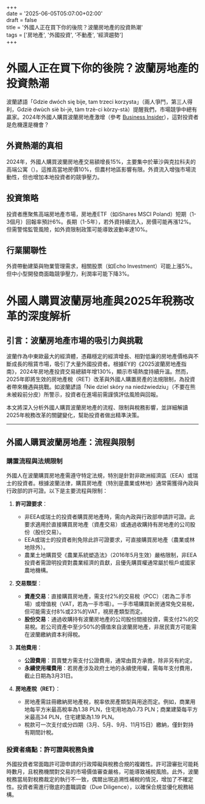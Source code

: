 +++  
date = '2025-06-05T05:07:00+02:00'  
draft = false  
title = '外國人正在買下你的後院？波蘭房地產的投資熱潮'  
tags = ['房地產', '外國投資', '不動產', '經濟趨勢']  
+++

# 外國人正在買下你的後院？波蘭房地產的投資熱潮

波蘭諺語「Gdzie dwóch się bije, tam trzeci korzysta」（兩人爭鬥，第三人得利，Gdziè dwùch siè bi-jè, tàm trzè-ci kòrzy-stà）提醒我們，市場競爭中總有贏家。2024年外國人購買波蘭房地產激增（參考 [Business Insider](https://businessinsider.com.pl/nieruchomosci/cudzoziemcy-kupuja-wiecej-nieruchomosci-w-polsce-oto-dane-za-2024-r/109sw0b)），這對投資者是危機還是機會？

## 外資熱潮的真相
2024年，外國人購買波蘭房地產交易額增長15%，主要集中於華沙與克拉科夫的高端公寓（）。這推高當地房價10%，但農村地區影響有限。外資流入增強市場流動性，但也增加本地投資者的競爭壓力。

## 投資策略
投資者應聚焦高端房地產市場，房地產ETF（如iShares MSCI Poland）短期（1-3個月）回報率預計6%。長期（1-5年），若外資持續流入，房價可能再漲12%。但需警惕監管風險，如外資限制政策可能導致波動率達10%。

## 行業關聯性
外資帶動建築與物業管理需求，相關股票（如Echo Investment）可能上漲5%。但中小型開發商面臨競爭壓力，利潤率可能下降3%。

# 外國人購買波蘭房地產與2025年稅務改革的深度解析

## 引言：波蘭房地產市場的吸引力與挑戰

波蘭作為中東歐最大的經濟體，憑藉穩定的經濟增長、相對低廉的房地產價格與不斷成長的租賃市場，吸引了大量外國投資者。根據EY的《2025波蘭房地產指南》，2024年房地產投資交易總額年增130%，顯示市場熱度持續升溫。然而，2025年即將生效的房地產稅（RET）改革與外國人購置房產的法規限制，為投資者帶來機遇與挑戰。如波蘭諺語「Nie dziel skóry na niedźwiedziu」（不要在熊未被殺前分皮）所警示，投資者在進場前需謹慎評估風險與回報。[](https://www.ey.com/en_pl/insights/real-estate-hospitality-construction/the-polish-real-estate-guide-2025-gc-fy25)

本文將深入分析外國人購買波蘭房地產的流程、限制與稅務影響，並詳細解讀2025年稅務改革的關鍵變化，幫助投資者做出精準決策。

---

## 外國人購買波蘭房地產：流程與限制

### 購置流程與法規限制

外國人在波蘭購買房地產需遵守特定法規，特別是針對非歐洲經濟區（EEA）或瑞士的投資者。根據波蘭法律，購買房地產（特別是農業或林地）通常需獲得內政與行政部的許可證。以下是主要流程與限制：[](https://accace.com/tax-guideline-for-poland/)

1. **許可證要求**：
   - 非EEA或瑞士的投資者購買房地產時，需向內政與行政部申請許可證。此要求適用於直接購買房地產（資產交易）或通過收購持有房地產的公司股份（股份交易）。
   - EEA或瑞士的投資者則免除此許可證要求，可直接購買房地產（農業或林地除外）。[](https://accace.com/tax-guideline-for-poland/)
   - 農業土地購買受《農業系統塑造法》（2016年5月生效）嚴格限制，非EEA投資者需證明投資對農業經濟的貢獻，且優先購買權通常屬於租戶或國家農地機構。[](https://accace.com/tax-guideline-for-poland/)

2. **交易類型**：
   - **資產交易**：直接購買房地產，需支付2%的交易稅（PCC）（若為二手市場）或增值稅（VAT，若為一手市場）。一手市場購買新房通常免交易稅，但可能需支付8%或23%的VAT，視房產類型而定。[](https://www.ptireturns.com/blog/polish-property-tax-ultimate-guide/)[](https://www.rsm.global/poland/en/insights/tax/overview-polish-real-estate-tax)
   - **股份交易**：通過收購持有波蘭房地產的公司股份間接投資，需支付2%的交易稅。若公司資產中至少50%的價值來自波蘭房地產，非居民賣方可能需在波蘭繳納資本利得稅。[](https://www.dudkowiak.com/m-i-a-in-poland/tax-on-share-purchase-in-poland.html)

3. **其他費用**：
   - **公證費用**：買賣雙方需支付公證費用，通常由買方承擔，除非另有約定。[](https://www.ptireturns.com/blog/polish-property-tax-ultimate-guide/)
   - **永續使用權費用**：若房產涉及政府土地的永續使用權，需每年支付費用，截止日期為3月31日。[](https://www.ptireturns.com/blog/polish-property-tax-ultimate-guide/)

4. **房地產稅（RET）**：
   - 房地產需註冊繳納房地產稅，稅率依房產類型與用途而定。例如，商業用地每平方米最高稅率為1.38 PLN，住宅用地為0.73 PLN；商業建築每平方米最高34 PLN，住宅建築為1.19 PLN。[](https://accace.com/tax-guideline-for-poland/)
   - 稅款可一次支付或分四期（3月、5月、9月、11月15日）繳納，僅針對持有期間計稅。[](https://www.ptireturns.com/blog/polish-property-tax-ultimate-guide/)

### 投資者痛點：許可證與稅務負擔

外國投資者常面臨許可證申請的行政障礙與稅務合規的複雜性。許可證審批可能耗時數月，且稅務機關對交易的市場價值審查嚴格，可能導致補稅風險。此外，波蘭稅務當局對稅務裁定的執行不一致，偶爾出現追溯性補稅的情況，增加了不確定性。投資者需進行徹底的盡職調查（Due Diligence），以確保合規並優化稅務結構。[](https://www.dudkowiak.com/m-i-a-in-poland/tax-on-share-purchase-in-poland.html)[](https://www.state.gov/reports/2024-investment-climate-statements/poland/)